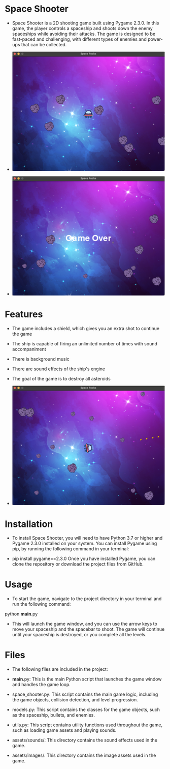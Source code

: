 # Space Shooter
- Space Shooter is a 2D shooting game built using Pygame 2.3.0. In this game, the player controls a spaceship and shoots down the enemy spaceships while avoiding their attacks. The game is designed to be fast-paced and challenging, with different types of enemies and power-ups that can be collected.
- ![ space ](1.png)

- ![ space ](2.png)

# Features
- The game includes a shield, which gives you an extra shot to continue the game
- The ship is capable of firing an unlimited number of times with sound accompaniment
- There is background music
- There are sound effects of the ship's engine
- The goal of the game is to destroy all asteroids

- ![ space ](3.png)

# Installation
- To install Space Shooter, you will need to have Python 3.7 or higher and Pygame 2.3.0 installed on your system. You can install Pygame using pip, by running the following command in your terminal:

- pip install pygame==2.3.0
Once you have installed Pygame, you can clone the repository or download the project files from GitHub.

# Usage
- To start the game, navigate to the project directory in your terminal and run the following command:

python __main__.py
- This will launch the game window, and you can use the arrow keys to move your spaceship and the spacebar to shoot. The game will continue until your spaceship is destroyed, or you complete all the levels.

# Files
- The following files are included in the project:

- __main__.py: This is the main Python script that launches the game window and handles the game loop.
- space_shooter.py: This script contains the main game logic, including the game objects, collision detection, and level progression.
- models.py: This script contains the classes for the game objects, such as the spaceship, bullets, and enemies.
- utils.py: This script contains utility functions used throughout the game, such as loading game assets and playing sounds.
- assets/sounds/: This directory contains the sound effects used in the game.
- assets/images/: This directory contains the image assets used in the game.
